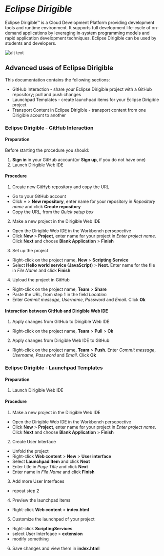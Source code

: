 # <i>Eclipse Dirigible</i> 

Eclipse Dirigible™ is a Cloud Development Platform providing development tools and runtime environment. It supports full development life-cycle of on-demand applications by leveraging in-system programming models and rapid application development techniques. Eclipse Dirigible can be used by students and developers.

![alt text](https://github.com/dirigiblelabs/curriculum/blob/master/ElenaFoteva/Dirigible%20Documentation/dirigibleB.jpg)

## Advanced uses of Eclipse Dirigible

This documentation contains the following sections:
* GitHub Interaction - share your Eclipse Dirigible project with a GitHub repository; pull and push changes
* Launchpad Templates - create launchpad items for your Eclipse Dirigible project
* Transport Content in Eclipse Dirigible - transport content from one Dirigible acount to another

### Eclipse Dirigible - GitHub Interaction

#### Preparation
Before starting the procedure you should:
1. **Sign in** in your GitHub account(or **Sign up**, if you do not have one)
2. Launch Dirigible Web IDE

#### Procedure
1. Create new GitHyb repository and copy the URL
* Go to your GitHub account
* Click **+** > **New repository**, enter name for your repository in *Repository name* and click **Create repository**
* Copy the URL, from the *Quick setup box*
2. Make a new project in the Dirigible Web IDE
* Open the Dirigible Web IDE in the Workbench persepective
* Click **New** > **Project**, enter name for your project in *Enter project name*. Click **Next** and choose **Blank Application** > **Finish**
3. Set up the project
* Right-click on the project name, **New** > **Scripting Service**
* Select **Hello world service (JavaScript)** > **Next**. Enter name for the file in *File Name* and click **Finish**
4. Upload the project in GitHub
* Right-click on the project name, **Team** > **Share**
* Paste the URL, from step 1 in the field *Location*
* Enter *Commit message*, *Username*, *Password* and *Email*. Click **Ok**

#### Interaction between GitHub and Dirigible Web IDE
1. Apply changes from GitHub to Dirigible Web IDE
* Right-click on the project name, **Team** > **Pull** > **Ok**
2. Apply changes from Dirigible Web IDE to GitHub
* Right-click on the project name, **Team** > **Push**. Enter *Commit message*, *Username*, *Password* and *Email*. Click **Ok**

### Eclipse Dirigible - Launchpad Templates

#### Preparation
1. Launch Dirigible Web IDE

#### Procedure
1. Make a new project in the Dirigible Web IDE
* Open the Dirigible Web IDE in the Workbench persepective
* Click **New** > **Project**, enter name for your project in *Enter project name*. Click **Next** and choose **Blank Application** > **Finish**
2. Create User Interface
* Unfold the project
* Right-click **Web content** > **New** > **User interface**
* Select **Launchpad Item** and click **Next**
* Enter title in *Page Title* and click **Next**
*	Enter name in *File Name* and click **Finish**
3. Add more User Interfaces
* repeat step 2
4. Preview the launchpad items
*  Right-click **Web content** > **index.html**
5. Customize the launchpad of your project
* Right-click **ScriptingServices** 
* select User Interfcace > **extension**
* modify something
6. Save changes and view them in **index.html**
